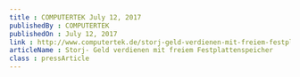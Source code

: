 ```yaml
---
title : COMPUTERTEK July 12, 2017
publishedBy : COMPUTERTEK
publishedOn : July 12, 2017
link : http://www.computertek.de/storj-geld-verdienen-mit-freiem-festplattenspeicher/
articleName : Storj- Geld verdienen mit freiem Festplattenspeicher
class : pressArticle
---
```

